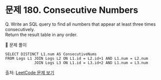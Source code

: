 # 문제 180. Consecutive Numbers

Q. Write an SQL query to find all numbers that appear at least three times consecutively. <br>
Return the result table in any order.

🔑 문제 풀이
```mysql
SELECT DISTINCT L1.num AS ConsecutiveNums
FROM Logs L1 JOIN Logs L2 ON L1.id = L2.id+1 AND L1.num = L2.num
             JOIN Logs L3 ON L1.id = L3.id+2 AND L1.num = L3.num
```

출처: [LeetCode 문제 보기](https://leetcode.com/problems/consecutive-numbers/)
